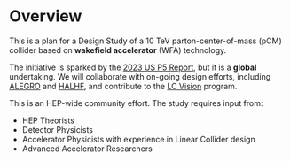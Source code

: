 # Overview

This is a plan for a Design Study of a 10 TeV parton-center-of-mass (pCM)
collider based on **wakefield accelerator** (WFA) technology.

The initiative is sparked by the [2023 US P5 Report](https://www.usparticlephysics.org/2023-p5-report/), but it is a **global** undertaking. We will collaborate with on-going design efforts, including [ALEGRO](https://arxiv.org/pdf/2408.03968v2) and [HALHF](https://iopscience.iop.org/article/10.1088/1367-2630/acf395), and contribute to the [LC Vision](https://agenda.linearcollider.org/event/10134/contributions/54223/attachments/39808/62901/LCvision_jlist_lcws2024_240711.pdf) program.

This is an HEP-wide community effort. The study requires input from:

- HEP Theorists
- Detector Physicists
- Accelerator Physicists with experience in Linear Collider design
- Advanced Accelerator Researchers
